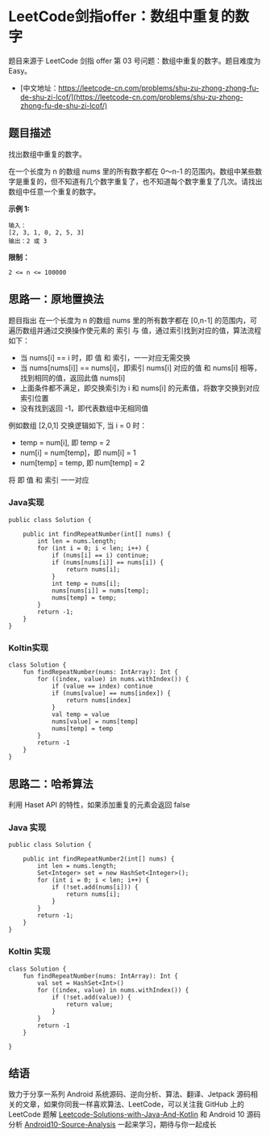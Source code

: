 # LeetCode剑指offer：数组中重复的数字

题目来源于 LeetCode 剑指 offer 第 03 号问题：数组中重复的数字。题目难度为 Easy。

* [中文地址：https://leetcode-cn.com/problems/shu-zu-zhong-zhong-fu-de-shu-zi-lcof/](https://leetcode-cn.com/problems/shu-zu-zhong-zhong-fu-de-shu-zi-lcof/)

## 题目描述

找出数组中重复的数字。

在一个长度为 n 的数组 nums 里的所有数字都在 0～n-1 的范围内。数组中某些数字是重复的，但不知道有几个数字重复了，也不知道每个数字重复了几次。请找出数组中任意一个重复的数字。

**示例 1:**

```
输入：
[2, 3, 1, 0, 2, 5, 3]
输出：2 或 3 
```

**限制：**

```
2 <= n <= 100000
```

## 思路一：原地置换法

题目指出 在一个长度为 n 的数组 nums 里的所有数字都在 [0,n-1] 的范围内，可遍历数组并通过交换操作使元素的 索引 与 值，通过索引找到对应的值，算法流程如下：

* 当 nums[i] == i 时，即 值 和 索引，一一对应无需交换
* 当 nums[nums[i]] == nums[i]，即索引 nums[i] 对应的值 和 nums[i] 相等，找到相同的值，返回此值 nums[i]
* 上面条件都不满足，即交换索引为 i 和 nums[i] 的元素值，将数字交换到对应索引位置
* 没有找到返回 -1，即代表数组中无相同值

例如数组 [2,0,1] 交换逻辑如下, 当 i = 0 时：

* temp = num[i], 即 temp = 2
* num[i] = num[temp]，即 num[i] = 1
* num[temp] = temp, 即 num[temp] = 2

将 即 值 和 索引 一一对应

### Java实现

```
public class Solution {

    public int findRepeatNumber(int[] nums) {
        int len = nums.length;
        for (int i = 0; i < len; i++) {
            if (nums[i] == i) continue;
            if (nums[nums[i]] == nums[i]) {
                return nums[i];
            }
            int temp = nums[i];
            nums[nums[i]] = nums[temp];
            nums[temp] = temp;
        }
        return -1;
    }
}
```

### Koltin实现

```
class Solution {
    fun findRepeatNumber(nums: IntArray): Int {
        for ((index, value) in nums.withIndex()) {
            if (value == index) continue
            if (nums[value] == nums[index]) {
                return nums[index]
            }
            val temp = value
            nums[value] = nums[temp]
            nums[temp] = temp
        }
        return -1
    }
}
```

## 思路二：哈希算法

利用 Haset API 的特性，如果添加重复的元素会返回 false

### Java 实现

```
public class Solution {

    public int findRepeatNumber2(int[] nums) {
        int len = nums.length;
        Set<Integer> set = new HashSet<Integer>();
        for (int i = 0; i < len; i++) {
            if (!set.add(nums[i])) {
                return nums[i];
            }
        }
        return -1;
    }
}
```

### Koltin 实现

```
class Solution {
    fun findRepeatNumber(nums: IntArray): Int {
        val set = HashSet<Int>()
        for ((index, value) in nums.withIndex()) {
            if (!set.add(value)) {
                return value;
            }
        }
        return -1
    }

}
```

## 结语

致力于分享一系列 Android 系统源码、逆向分析、算法、翻译、Jetpack  源码相关的文章，如果你同我一样喜欢算法、LeetCode，可以关注我 GitHub 上的 LeetCode 题解 [Leetcode-Solutions-with-Java-And-Kotlin](https://github.com/hi-dhl/Leetcode-Solutions-with-Java-And-Kotlin) 和  Android 10 源码分析 [Android10-Source-Analysis](https://github.com/hi-dhl/Android10-Source-Analysis) 一起来学习，期待与你一起成长


